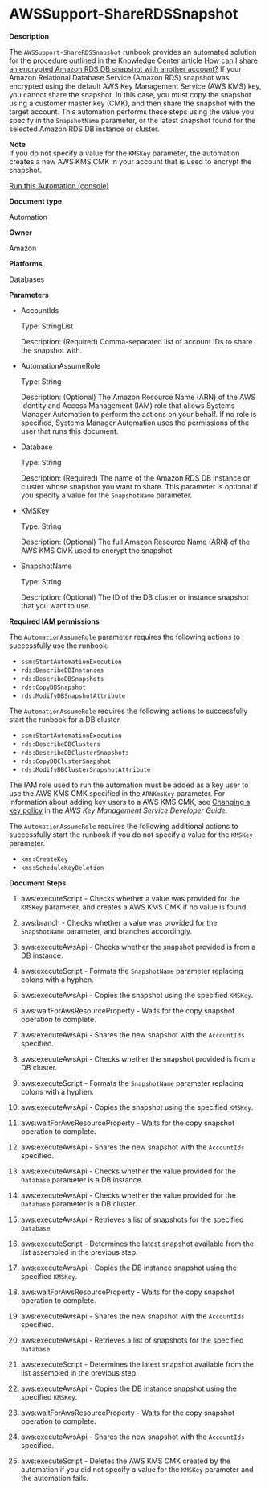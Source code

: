 # AWSSupport\-ShareRDSSnapshot<a name="automation-aws-sharerdssnapshot"></a>

**Description**

The `AWSSupport-ShareRDSSnapshot` runbook provides an automated solution for the procedure outlined in the Knowledge Center article [How can I share an encrypted Amazon RDS DB snapshot with another account?](http://aws.amazon.com/premiumsupport/knowledge-center/share-encrypted-rds-snapshot-kms-key/) If your Amazon Relational Database Service \(Amazon RDS\) snapshot was encrypted using the default AWS Key Management Service \(AWS KMS\) key, you cannot share the snapshot\. In this case, you must copy the snapshot using a customer master key \(CMK\), and then share the snapshot with the target account\. This automation performs these steps using the value you specify in the `SnapshotName` parameter, or the latest snapshot found for the selected Amazon RDS DB instance or cluster\.

**Note**  
If you do not specify a value for the `KMSKey` parameter, the automation creates a new AWS KMS CMK in your account that is used to encrypt the snapshot\.

[Run this Automation \(console\)](https://console.aws.amazon.com/systems-manager/automation/execute/AWSSupport-ShareRDSSnapshot)

**Document type**

Automation

**Owner**

Amazon

**Platforms**

Databases

**Parameters**
+ AccountIds

  Type: StringList

  Description: \(Required\) Comma\-separated list of account IDs to share the snapshot with\.
+ AutomationAssumeRole

  Type: String

  Description: \(Optional\) The Amazon Resource Name \(ARN\) of the AWS Identity and Access Management \(IAM\) role that allows Systems Manager Automation to perform the actions on your behalf\. If no role is specified, Systems Manager Automation uses the permissions of the user that runs this document\.
+ Database

  Type: String

  Description: \(Required\) The name of the Amazon RDS DB instance or cluster whose snapshot you want to share\. This parameter is optional if you specify a value for the `SnapshotName` parameter\.
+ KMSKey

  Type: String

  Description: \(Optional\) The full Amazon Resource Name \(ARN\) of the AWS KMS CMK used to encrypt the snapshot\.
+ SnapshotName

  Type: String

  Description: \(Optional\) The ID of the DB cluster or instance snapshot that you want to use\.

**Required IAM permissions**

The `AutomationAssumeRole` parameter requires the following actions to successfully use the runbook\.
+ `ssm:StartAutomationExecution`
+ `rds:DescribeDBInstances`
+ `rds:DescribeDBSnapshots`
+ `rds:CopyDBSnapshot`
+ `rds:ModifyDBSnapshotAttribute`

The `AutomationAssumeRole` requires the following actions to successfully start the runbook for a DB cluster\.
+ `ssm:StartAutomationExecution`
+ `rds:DescribeDBClusters`
+ `rds:DescribeDBClusterSnapshots`
+ `rds:CopyDBClusterSnapshot`
+ `rds:ModifyDBClusterSnapshotAttribute`

The IAM role used to run the automation must be added as a key user to use the AWS KMS CMK specified in the `ARNKmsKey` parameter\. For information about adding key users to a AWS KMS CMK, see [Changing a key policy](https://docs.aws.amazon.com/kms/latest/developerguide/key-policy-modifying.html) in the *AWS Key Management Service Developer Guide*\.

The `AutomationAssumeRole` requires the following additional actions to successfully start the runbook if you do not specify a value for the `KMSKey` parameter\.
+ `kms:CreateKey`
+ `kms:ScheduleKeyDeletion`

**Document Steps**

1. aws:executeScript \- Checks whether a value was provided for the `KMSKey` parameter, and creates a AWS KMS CMK if no value is found\.

1. aws:branch \- Checks whether a value was provided for the `SnapshotName` parameter, and branches accordingly\.

1. aws:executeAwsApi \- Checks whether the snapshot provided is from a DB instance\.

1. aws:executeScript \- Formats the `SnapshotName` parameter replacing colons with a hyphen\.

1. aws:executeAwsApi \- Copies the snapshot using the specified `KMSKey`\.

1. aws:waitForAwsResourceProperty \- Waits for the copy snapshot operation to complete\.

1. aws:executeAwsApi \- Shares the new snapshot with the `AccountIds` specified\.

1. aws:executeAwsApi \- Checks whether the snapshot provided is from a DB cluster\.

1. aws:executeScript \- Formats the `SnapshotName` parameter replacing colons with a hyphen\.

1. aws:executeAwsApi \- Copies the snapshot using the specified `KMSKey`\.

1. aws:waitForAwsResourceProperty \- Waits for the copy snapshot operation to complete\.

1. aws:executeAwsApi \- Shares the new snapshot with the `AccountIds` specified\.

1. aws:executeAwsApi \- Checks whether the value provided for the `Database` parameter is a DB instance\.

1. aws:executeAwsApi \- Checks whether the value provided for the `Database` parameter is a DB cluster\.

1. aws:executeAwsApi \- Retrieves a list of snapshots for the specified `Database`\.

1. aws:executeScript \- Determines the latest snapshot available from the list assembled in the previous step\.

1. aws:executeAwsApi \- Copies the DB instance snapshot using the specified `KMSKey`\.

1. aws:waitForAwsResourceProperty \- Waits for the copy snapshot operation to complete\.

1. aws:executeAwsApi \- Shares the new snapshot with the `AccountIds` specified\.

1. aws:executeAwsApi \- Retrieves a list of snapshots for the specified `Database`\.

1. aws:executeScript \- Determines the latest snapshot available from the list assembled in the previous step\.

1. aws:executeAwsApi \- Copies the DB instance snapshot using the specified `KMSKey`\.

1. aws:waitForAwsResourceProperty \- Waits for the copy snapshot operation to complete\.

1. aws:executeAwsApi \- Shares the new snapshot with the `AccountIds` specified\.

1. aws:executeScript \- Deletes the AWS KMS CMK created by the automation if you did not specify a value for the `KMSKey` parameter and the automation fails\.